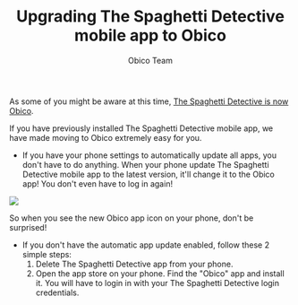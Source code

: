 ﻿---
title: Upgrading The Spaghetti Detective mobile app to Obico
author: Obico Team
author_url: https://obico.io/team.html
author_image_url: https://www.obico.io/img/favicon.png
---

As some of you might be aware at this time, [The Spaghetti Detective is now Obico](/blog/2022/05/10/the-spaghetti-detective-is-now-obico-open-source-smart-3d-printing-platform).

If you have previously installed The Spaghetti Detective mobile app, we have made moving to Obico extremely easy for you.

- If you have your phone settings to automatically update all apps, you don't have to do anything. When your phone update The Spaghetti Detective mobile app to the latest version, it'll change it to the Obico app! You don't even have to log in again!

![](/img/blogs/tsd-mobile-app-icon.png)

So when you see the new Obico app icon on your phone, don't be surprised!

- If you don't have the automatic app update enabled, follow these 2 simple steps:
    1. Delete The Spaghetti Detective app from your phone.
    2. Open the app store on your phone. Find the "Obico" app and install it. You will have to login in with your The Spaghetti Detective login credentials.

